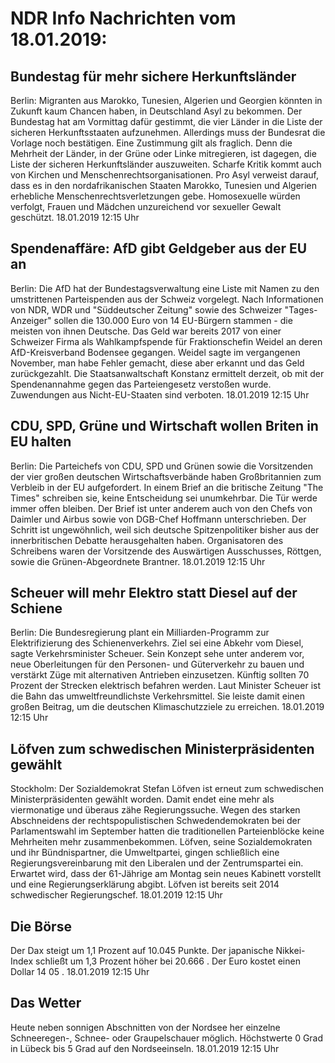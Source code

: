 # NDR Info Nachrichten vom 18.01.2019:


## Bundestag für mehr sichere Herkunftsländer
Berlin: Migranten aus Marokko, Tunesien, Algerien und Georgien könnten in Zukunft kaum Chancen haben, in Deutschland Asyl zu bekommen. Der Bundestag hat am Vormittag dafür gestimmt, die vier Länder in die Liste der sicheren Herkunftsstaaten aufzunehmen. Allerdings muss der Bundesrat die Vorlage noch bestätigen. Eine Zustimmung gilt als fraglich. Denn die Mehrheit der Länder, in der Grüne oder Linke mitregieren, ist dagegen, die Liste der sicheren Herkunftsländer auszuweiten. Scharfe Kritik kommt auch von Kirchen und Menschenrechtsorganisationen. Pro Asyl verweist darauf, dass es in den nordafrikanischen Staaten Marokko, Tunesien und Algerien erhebliche Menschenrechtsverletzungen gebe. Homosexuelle würden verfolgt, Frauen und Mädchen unzureichend vor sexueller Gewalt geschützt. 18.01.2019 12:15 Uhr 

## Spendenaffäre: AfD gibt Geldgeber aus der EU an
Berlin:	Die AfD hat der Bundestagsverwaltung eine Liste mit Namen zu den umstrittenen Parteispenden aus der Schweiz vorgelegt. Nach Informationen von NDR, WDR und "Süddeutscher Zeitung" sowie des Schweizer "Tages-Anzeiger" sollen die 130.000 Euro von 14 EU-Bürgern stammen - die meisten von ihnen Deutsche. Das Geld war bereits 2017 von einer Schweizer Firma als Wahlkampfspende für Fraktionschefin Weidel an deren AfD-Kreisverband Bodensee gegangen. Weidel sagte im vergangenen November, man habe Fehler gemacht, diese aber erkannt und das Geld zurückgezahlt. Die Staatsanwaltschaft Konstanz ermittelt derzeit, ob mit der Spendenannahme gegen das Parteiengesetz verstoßen wurde. Zuwendungen aus Nicht-EU-Staaten sind verboten. 18.01.2019 12:15 Uhr 

## CDU, SPD, Grüne und Wirtschaft wollen Briten in EU halten
Berlin: Die Parteichefs von CDU, SPD und Grünen sowie die Vorsitzenden der vier großen deutschen Wirtschaftsverbände haben Großbritannien zum Verbleib in der EU aufgefordert. In einem Brief an die britische Zeitung "The Times" schreiben sie, keine Entscheidung sei unumkehrbar. Die Tür werde immer offen bleiben. Der Brief ist unter anderem auch von den Chefs von Daimler und Airbus sowie von DGB-Chef Hoffmann unterschrieben. Der Schritt ist ungewöhnlich, weil sich deutsche Spitzenpolitiker bisher aus der innerbritischen Debatte herausgehalten haben. Organisatoren des Schreibens waren der Vorsitzende des Auswärtigen Ausschusses, Röttgen, sowie die Grünen-Abgeordnete Brantner. 18.01.2019 12:15 Uhr 

## Scheuer will mehr Elektro statt Diesel auf der Schiene
Berlin: Die Bundesregierung plant ein Milliarden-Programm zur Elektrifizierung des Schienenverkehrs. Ziel sei eine Abkehr vom Diesel, sagte Verkehrsminister Scheuer. Sein Konzept sehe unter anderem vor, neue Oberleitungen für den Personen- und Güterverkehr zu bauen und verstärkt Züge mit alternativen Antrieben einzusetzen. Künftig sollten 70 Prozent der Strecken elektrisch befahren werden. Laut Minister Scheuer ist die Bahn das umweltfreundlichste Verkehrsmittel. Sie leiste damit einen großen Beitrag, um die deutschen Klimaschutzziele zu erreichen. 18.01.2019 12:15 Uhr 

## Löfven zum schwedischen Ministerpräsidenten gewählt
Stockholm: Der Sozialdemokrat Stefan Löfven ist erneut zum schwedischen Ministerpräsidenten gewählt worden. Damit endet eine mehr als viermonatige und überaus zähe Regierungssuche. Wegen des starken Abschneidens der rechtspopulistischen Schwedendemokraten bei der Parlamentswahl im September hatten die traditionellen Parteienblöcke keine Mehrheiten mehr zusammenbekommen. Löfven, seine Sozialdemokraten und ihr Bündnispartner, die Umweltpartei, gingen schließlich eine Regierungsvereinbarung mit den Liberalen und der Zentrumspartei ein. Erwartet wird, dass der 61-Jährige am Montag sein neues Kabinett vorstellt und eine Regierungserklärung abgibt. Löfven ist bereits seit 2014 schwedischer Regierungschef. 18.01.2019 12:15 Uhr 

## Die Börse
Der Dax steigt um  1,1  Prozent auf  10.045  Punkte. Der japanische Nikkei-Index schließt um  1,3  Prozent höher bei  20.666 . Der Euro kostet einen Dollar  14 05 . 18.01.2019 12:15 Uhr 

## Das Wetter
Heute neben sonnigen Abschnitten von der Nordsee her einzelne Schneeregen-, Schnee- oder Graupelschauer möglich. Höchstwerte 0 Grad in Lübeck bis 5 Grad auf den Nordseeinseln. 18.01.2019 12:15 Uhr 
